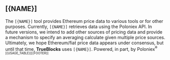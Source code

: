 ## [{NAME}]

The `[{NAME}]` tool provides Ethereum price data to various tools or for other purposes. Currently, `[{NAME}]` retrieves data using the Poloniex API. In future versions, we intend to add other sources of pricing data and provide a mechanism to specify an averaging calculate given multiple price sources. Ultimately, we hope Ethereum/fiat price data appears under consensus, but until that time, **TrueBlocks** uses `[{NAME}]`. Powered, in part, by Poloniex<sup>&reg;<sup>
[{USAGE_TABLE}][{FOOTER}]

